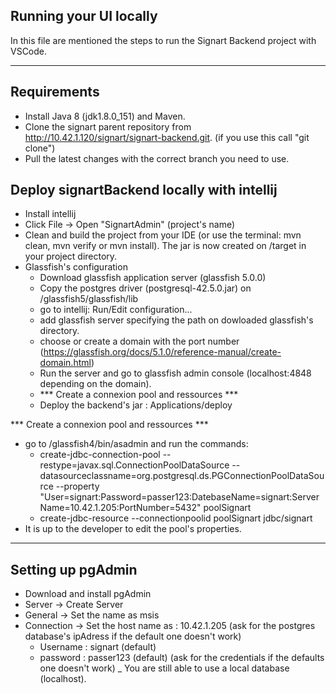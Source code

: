 ## Running your UI locally

In this file are mentioned the steps to run the Signart Backend project with VSCode. 

---
## Requirements

* Install Java 8 (jdk1.8.0_151) and Maven.
* Clone the signart parent repository from http://10.42.1.120/signart/signart-backend.git.
   (if you use this call "git clone")
* Pull the latest changes with the correct branch you need to use.

## Deploy signartBackend locally with intellij

* Install intellij
* Click File → Open "SignartAdmin" (project's name)
* Clean and build the project from your IDE (or use the terminal: mvn clean, mvn verify or mvn install). The jar is now created on /target in your project directory.
* Glassfish's configuration
  - Download glassfish application server (glassfish 5.0.0)
  - Copy the postgres driver (postgresql-42.5.0.jar) on /glassfish5/glassfish/lib
  - go to intellij: Run/Edit configuration...
  - add glassfish server specifying the path on dowloaded glassfish's directory.
  - choose or create a domain with the port number (https://glassfish.org/docs/5.1.0/reference-manual/create-domain.html)
  - Run the server and go to glassfish admin console (localhost:4848  depending on the domain).
  - *** Create a connexion pool and ressources ***
  - Deploy the backend's jar : Applications/deploy

*** Create a connexion pool and ressources ***
- go to /glassfish4/bin/asadmin and run the commands: 
  + create-jdbc-connection-pool --restype=javax.sql.ConnectionPoolDataSource --datasourceclassname=org.postgresql.ds.PGConnectionPoolDataSource --property "User=signart:Password=passer123:DatebaseName=signart:ServerName=10.42.1.205:PortNumber=5432" poolSignart
  + create-jdbc-resource --connectionpoolid poolSignart jdbc/signart 
- It is up to the developer to edit the pool's properties. 




---
## Setting up pgAdmin

* Download and install pgAdmin
* Server → Create Server 
* General → Set the name as msis
* Connection → Set the host name as : 10.42.1.205 (ask for the postgres database's ipAdress if the default one doesn't work)
  - Username : signart (default)
  - password : passer123 (default)
  (ask for the credentials if the defaults one doesn't work)
_ You are still able to use a local database (localhost).